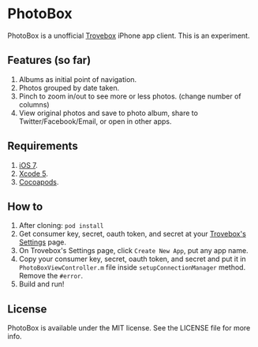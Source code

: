PhotoBox
==

PhotoBox is a unofficial [Trovebox](https://trovebox.com/) iPhone app client. This is an experiment.

Features (so far)
--

1. Albums as initial point of navigation.
2. Photos grouped by date taken.
3. Pinch to zoom in/out to see more or less photos. (change number of columns)
4. View original photos and save to photo album, share to Twitter/Facebook/Email, or open in other apps.

Requirements
--

1. [iOS 7](https://developer.apple.com/devcenter/ios/index.action).
2. [Xcode 5](https://developer.apple.com/devcenter/ios/index.action).
3. [Cocoapods](http://cocoapods.org/).

How to
--

1. After cloning: `pod install`
2. Get consumer key, secret, oauth token, and secret at your [Trovebox's Settings](https://nicnocquee.trovebox.com/manage/settings#apps) page.
3. On Trovebox's Settings page, click `Create New App`, put any app name.
4. Copy your consumer key, secret, oauth token, and secret and put it in `PhotoBoxViewController.m` file inside `setupConnectionManager` method. Remove the `#error`.
5. Build and run!

License
--

PhotoBox is available under the MIT license. See the LICENSE file for more info.